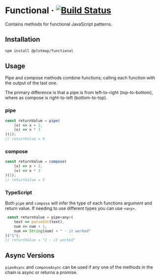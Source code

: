# Functional &middot; [![Build Status](https://travis-ci.com/plotmap-org/plotmap-web.svg?branch=packages/functional)](https://travis-ci.com/plotmap-org/plotmap-web)

Contains methods for functional JavaScript patterns.

## Installation
```sh
npm install @plotmap/functional
```

## Usage
Pipe and compose methods combine functions; calling each function with the output of the last one.

The primary difference is that a pipe is from left-to-right (top-to-bottom), where as compose is right-to-left (bottom-to-top).

### pipe
```js
const returnValue = pipe(
    (x) => x + 2,
    (x) => x * 3
)(1);
// returnValue = 9
```

### compose
```js
const returnValue = compose(
    (x) => x + 2,
    (x) => x * 3
)(1);
// returnValue = 5
```

### TypeScript
Both `pipe` and `compose` will infer the type of each functions argument and return value.
If needing to use different types you can use `<any>`.
```js
 const returnValue = pipe<any>(
    text => parseInt(text),
    num => num + 1,
    num => String(num) + " - it worked"
)("1");
// returnValue = "2 - it worked"
```


## Async Versions
`pipeAsync` and `composeAsync` can be used if any one of the methods in the chain is async or returns a promise.


